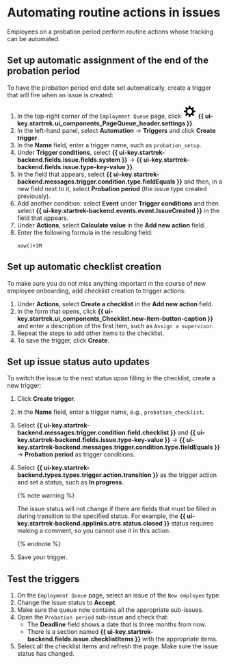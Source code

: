 # Automating routine actions in issues

Employees on a probation period perform routine actions whose tracking can be automated.

## Set up automatic assignment of the end of the probation period

To have the probation period end date set automatically, create a trigger that will fire when an issue is created:

1. In the top-right corner of the `Employment Queue` page, click ![](../_assets/tracker/svg/queue-settings.svg) **{{ ui-key.startrek.ui_components_PageQueue_header.settings }}**.
1. In the left-hand panel, select **Automation** → **Triggers** and click **Create trigger**.
1. In the **Name** field, enter a trigger name, such as `probation_setup`.
1. Under **Trigger conditions**, select **{{ ui-key.startrek-backend.fields.issue.fields.system }}** → **{{ ui-key.startrek-backend.fields.issue.type-key-value }}**.
1. In the field that appears, select **{{ ui-key.startrek-backend.messages.trigger.condition.type.fieldEquals }}** and then, in a new field next to it, select **Probation period** (the issue type created previously).
1. Add another condition: select **Event** under **Trigger conditions** and then select **{{ ui-key.startrek-backend.events.event.IssueCreated }}** in the field that appears.
1. Under **Actions**, select **Calculate value** in the **Add new action** field.
1. Enter the following formula in the resulting field:
   ```
   now()+3M
   ```

## Set up automatic checklist creation

To make sure you do not miss anything important in the course of new employee onboarding, add checklist creation to trigger actions:

1. Under **Actions**, select **Create a checklist** in the **Add new action** field.
1. In the form that opens, click **{{ ui-key.startrek.ui_components_Checklist.new-item-button-caption }}** and enter a description of the first item, such as `Assign a supervisor`.
1. Repeat the steps to add other items to the checklist.
1. To save the trigger, click **Create**.

## Set up issue status auto updates

To switch the issue to the next status upon filling in the checklist, create a new trigger:

1. Click **Create trigger**.
1. In the **Name** field, enter a trigger name, e.g., `probation_checklist`.
1. Select **{{ ui-key.startrek-backend.messages.trigger.condition.field.checklist }}** and **{{ ui-key.startrek-backend.fields.issue.type-key-value }}** → **{{ ui-key.startrek-backend.messages.trigger.condition.type.fieldEquals }}** → **Probation period** as trigger conditions.
1. Select **{{ ui-key.startrek-backend.types.types.trigger.action.transition }}** as the trigger action and set a status, such as **In progress**.

   {% note warning %}

   The issue status will not change if there are fields that must be filled in during transition to the specified status.
   For example, the **{{ ui-key.startrek-backend.applinks.otrs.status.closed }}** status requires making a comment, so you cannot use it in this action.

   {% endnote %}

1. Save your trigger.

## Test the triggers

1. On the `Employment Queue` page, select an issue of the `New employee` type.
1. Change the issue status to **Accept**.
1. Make sure the queue now contains all the appropriate sub-issues.
1. Open the `Probation period` sub-issue and check that:
   * The **Deadline** field shows a date that is three months from now.
   * There is a section named **{{ ui-key.startrek-backend.fields.issue.checklistItems }}** with the appropriate items.
1. Select all the checklist items and refresh the page. Make sure the issue status has changed.

